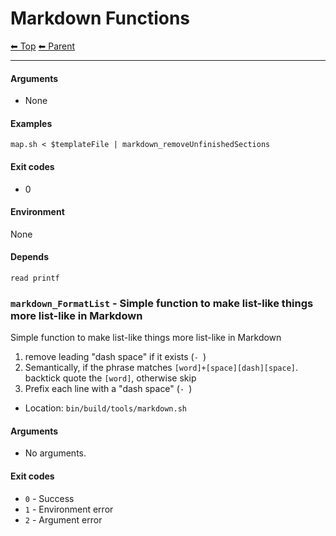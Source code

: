 # Markdown Functions

<!-- TEMPLATE header 2 -->
[⬅ Top](index.md) [⬅ Parent ](../index.md)
<hr />

#### Arguments

- None

#### Examples

    map.sh < $templateFile | markdown_removeUnfinishedSections

#### Exit codes

- 0

#### Environment

None

#### Depends

    read printf
    
### `markdown_FormatList` - Simple function to make list-like things more list-like in Markdown

Simple function to make list-like things more list-like in Markdown

1. remove leading "dash space" if it exists (`- `)
2. Semantically, if the phrase matches `[word]+[space][dash][space]`. backtick quote the `[word]`, otherwise skip
3. Prefix each line with a "dash space" (`- `)

- Location: `bin/build/tools/markdown.sh`

#### Arguments

- No arguments.

#### Exit codes

- `0` - Success
- `1` - Environment error
- `2` - Argument error
